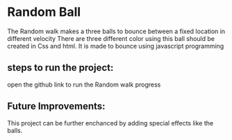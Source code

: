 # Random Ball

The Random walk makes a three balls to bounce between a fixed location in different velocity
There are three different color using this ball should be created in Css and html.
It is made to bounce using javascript programming

## steps to run the project:

open the github link to run the Random walk progress

## Future Improvements:

This project can be further enchanced by adding special effects like the balls.
